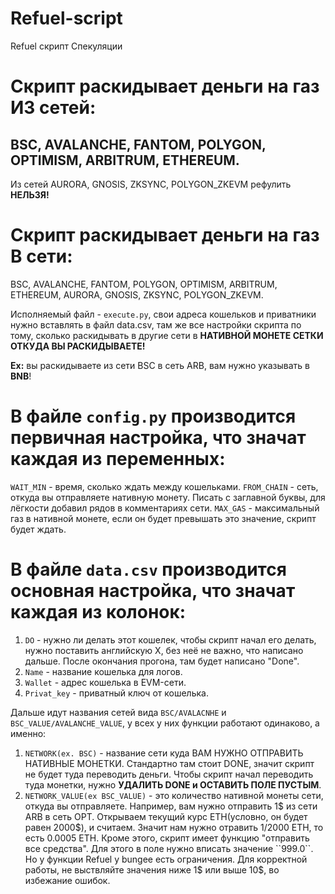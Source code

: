 # Refuel-script
Refuel скрипт Спекуляции

# Скрипт раскидывает деньги на газ ИЗ сетей:
BSC, AVALANCHE, FANTOM, POLYGON, OPTIMISM, ARBITRUM, ETHEREUM.
-----------------------------------------------------------------
Из сетей AURORA, GNOSIS, ZKSYNC, POLYGON_ZKEVM рефулить **НЕЛЬЗЯ!**

# Скрипт раскидывает деньги на газ В сети:
BSC, AVALANCHE, FANTOM, POLYGON, OPTIMISM, ARBITRUM, ETHEREUM, AURORA, GNOSIS, ZKSYNC, POLYGON_ZKEVM.

Исполняемый файл - ``execute.py``, свои адреса кошельков и приватники нужно вставлять в файл data.csv, там же все настройки скрипта по тому, сколько раскидывать в другие сети в **НАТИВНОЙ МОНЕТЕ СЕТКИ ОТКУДА ВЫ РАСКИДЫВАЕТЕ!**

**Ex:** вы раскидываете из сети BSC в сеть ARB, вам нужно указывать в **BNB**!

# В файле ``config.py`` производится первичная настройка, что значат каждая из переменных:
``WAIT_MIN`` - время, сколько ждать между кошельками.
``FROM_CHAIN`` - сеть, откуда вы отправляете нативную монету. Писать с заглавной буквы, для лёгкости добавил рядов в комментариях сети.
``MAX_GAS`` - максимальный газ в нативной монете, если он будет превышать это значение, скрипт будет ждать.

# В файле ``data.csv`` производится основная настройка, что значат каждая из колонок:

1) ``DO`` - нужно ли делать этот кошелек, чтобы скрипт начал его делать, нужно поставить английскую X, без неё не важно, что написано дальше. После окончания прогона, там будет написано "Done".
2) ``Name``  - название кошелька для логов.
3) ``Wallet``  - адрес кошелька в EVM-сети.
4) ``Privat_key`` - приватный ключ от кошелька.

Дальше идут названия сетей вида ``BSC/AVALACNHE`` и ``BSC_VALUE/AVALANCHE_VALUE``, у всех у них функции работают одинаково, а именно:

1) ``NETWORK(ex. BSC)`` - название сети куда ВАМ НУЖНО ОТПРАВИТЬ НАТИВНЫЕ МОНЕТКИ. Стандартно там стоит DONE, значит скрипт не будет туда переводить деньги. Чтобы скрипт начал переводить туда монетки, нужно **УДАЛИТЬ DONE и ОСТАВИТЬ ПОЛЕ ПУСТЫМ**. 
2) ``NETWORK_VALUE(ex BSC_VALUE)`` - это количество нативной монеты сети, откуда вы отправляете. Например, вам нужно отправить 1$ из сети ARB в сеть OPT. Открываем текущий курс ETH(условно, он будет равен 2000$), и считаем. Значит нам нужно отравить 1/2000 ETH, то есть 0.0005 ETH. Кроме этого, скрипт имеет функцию "отправить все средства". Для этого в поле нужно вписать значение ``999.0``. Но у функции Refuel у bungee есть ограничения. Для корректной работы, не выствляйте значения ниже 1$ или выше 10$, во избежание ошибок.

